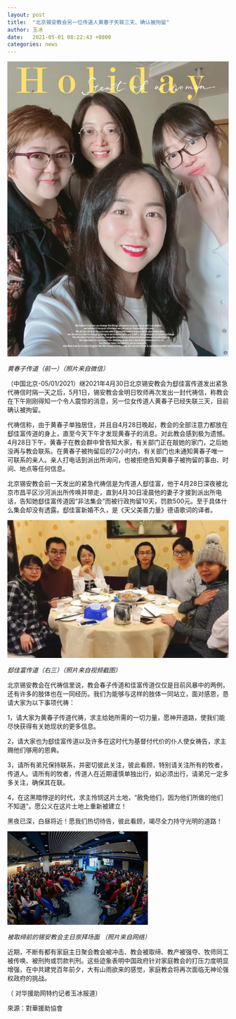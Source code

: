```yaml
---
layout: post
title:  "北京锡安教会另一位传道人黄春子失联三天、确认被拘留"
author: 玉冰
date:   2021-05-01 08:22:43 +0800
categories: news
---
```

![huang-chunzi-1](/images/huang-chunzi-1.jpeg)

*黄春子传道（前一）（照片来自微信）*

（中国北京-05/01/2021）继2021年4月30日北京锡安教会为郄佳富传道发出紧急代祷信时隔一天之后，5月1日，锡安教会金明日牧师再次发出一封代祷信，称教会在下午刚刚得知一个令人震惊的消息，另一位女传道人黄春子已经失联三天，目前确认被拘留。

代祷信称，由于黄春子单独居住，并且自4月28日晚起，教会的全部注意力都放在郄佳富传道的身上，直至今天下午才发现黄春子的消息。对此教会感到极为遗憾。 4月28日下午，黄春子在教会群中曾告知大家，有关部门正在敲她的家门，之后她没再与教会联系。在黄春子被拘留后的72小时内，有关部门也未通知黄春子唯一可联系的亲人。亲人打电话到派出所询问，也被拒绝告知黄春子被拘留的事由、时间、地点等任何信息。

北京锡安教会前一天发出的紧急代祷信是为传道人郄佳富，他于4月28日深夜被北京市昌平区沙河派出所传唤并带走，直到4月30日凌晨他的妻子才接到派出所电话，告知她郄佳富传道因“非法集会”而被行政拘留10天，罚款500元。至于具体什么集会却没有透露。郄佳富新婚不久，是《天父美善力量》德语歌词的译者。

![qie-jiafu](/images/qie-jiafu.jpeg)

*郄佳富传道（右三）（照片来自视频截图）*

北京锡安教会在代祷信里说，教会春子传道和佳富传道仅仅是目前风暴中的两例，还有许多的肢体也在一同经历。我们为能够与这样的肢体一同站立，面对感恩，恳请大家为以下事项代祷：

1，请大家为黄春子传道代祷，求主给她所需的一切力量，愿神开道路，使我们能尽快获得有关她现状的更多信息。

2，请大家也为郄佳富传道以及许多在这时代为基督付代价的仆人使女祷告，求主赐他们够用的恩典。

3，请所有弟兄保持联系，并密切彼此关注，彼此看顾，特别请关注所有的牧者，传道人。请所有的牧者，传道人在近期谨慎单独出行，如必须出行，请弟兄一定多多关注，确保其在联。

4，在这黑暗悖逆的时代，求主怜悯这片土地，“赦免他们，因为他们所做的他们不知道”。愿公义在这片土地上重新被建立！

黑夜已深，白昼将近！愿我们热切待告，彼此看顾，竭尽全力持守光明的道路！

![zion-church-worship](/images/zion-church-worship.jpeg)

*被取缔前的锡安教会主日崇拜场面 （照片来自网络）*

近期，不断有都有家庭主日聚会教会被冲击、教会被取缔、教产被强夺、牧师同工被传唤、被刑拘或罚款判刑。这些迹象表明中国政府针对家庭教会的打压力度明显增强，在中共建党百年前夕，大有山雨欲来的感觉，家庭教会将再次面临无神论强权政府的挑战。

（ 对华援助网特约记者玉冰报道）

來源：對華援助協會